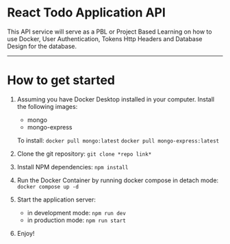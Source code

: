 # React Todo Application API

This API service will serve as a PBL or Project Based Learning on how to use Docker, User Authentication, Tokens
Http Headers and Database Design for the database.

---

# How to get started
1. Assuming you have Docker Desktop installed in your computer. Install the following images:
    - mongo
    - mongo-express

    To install:
    `docker pull mongo:latest`
    `docker pull mongo-express:latest`

2. Clone the git repository:
    `git clone *repo link*`

3. Install NPM dependencies:
    `npm install`

4. Run the Docker Container by running docker compose in detach mode:
    `docker compose up -d`

5. Start the application server:
    - in development mode:
    `npm run dev`
    - in production mode:
    `npm run start`
6. Enjoy!